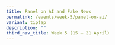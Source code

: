 ```yaml
---
title: Panel on AI and Fake News
permalink: /events/week-5/panel-on-ai/
variant: tiptap
description: ""
third_nav_title: Week 5 (15 – 21 April)
---
```


